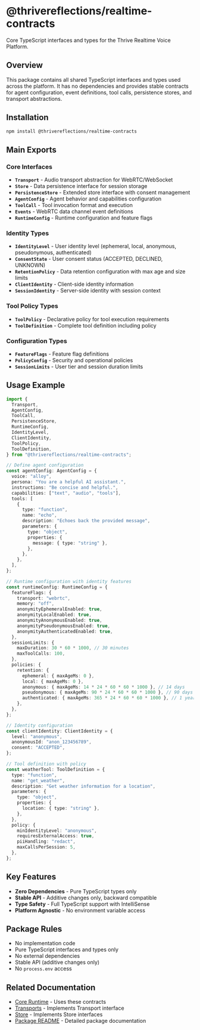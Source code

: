 # @thrivereflections/realtime-contracts

Core TypeScript interfaces and types for the Thrive Realtime Voice Platform.

## Overview

This package contains all shared TypeScript interfaces and types used across the platform. It has no dependencies and provides stable contracts for agent configuration, event definitions, tool calls, persistence stores, and transport abstractions.

## Installation

```bash
npm install @thrivereflections/realtime-contracts
```

## Main Exports

### Core Interfaces

- **`Transport`** - Audio transport abstraction for WebRTC/WebSocket
- **`Store`** - Data persistence interface for session storage
- **`PersistenceStore`** - Extended store interface with consent management
- **`AgentConfig`** - Agent behavior and capabilities configuration
- **`ToolCall`** - Tool invocation format and execution
- **`Events`** - WebRTC data channel event definitions
- **`RuntimeConfig`** - Runtime configuration and feature flags

### Identity Types

- **`IdentityLevel`** - User identity level (ephemeral, local, anonymous, pseudonymous, authenticated)
- **`ConsentState`** - User consent status (ACCEPTED, DECLINED, UNKNOWN)
- **`RetentionPolicy`** - Data retention configuration with max age and size limits
- **`ClientIdentity`** - Client-side identity information
- **`SessionIdentity`** - Server-side identity with session context

### Tool Policy Types

- **`ToolPolicy`** - Declarative policy for tool execution requirements
- **`ToolDefinition`** - Complete tool definition including policy

### Configuration Types

- **`FeatureFlags`** - Feature flag definitions
- **`PolicyConfig`** - Security and operational policies
- **`SessionLimits`** - User tier and session duration limits

## Usage Example

```typescript
import {
  Transport,
  AgentConfig,
  ToolCall,
  PersistenceStore,
  RuntimeConfig,
  IdentityLevel,
  ClientIdentity,
  ToolPolicy,
  ToolDefinition,
} from "@thrivereflections/realtime-contracts";

// Define agent configuration
const agentConfig: AgentConfig = {
  voice: "alloy",
  persona: "You are a helpful AI assistant.",
  instructions: "Be concise and helpful.",
  capabilities: ["text", "audio", "tools"],
  tools: [
    {
      type: "function",
      name: "echo",
      description: "Echoes back the provided message",
      parameters: {
        type: "object",
        properties: {
          message: { type: "string" },
        },
      },
    },
  ],
};

// Runtime configuration with identity features
const runtimeConfig: RuntimeConfig = {
  featureFlags: {
    transport: "webrtc",
    memory: "off",
    anonymityEphemeralEnabled: true,
    anonymityLocalEnabled: true,
    anonymityAnonymousEnabled: true,
    anonymityPseudonymousEnabled: true,
    anonymityAuthenticatedEnabled: true,
  },
  sessionLimits: {
    maxDuration: 30 * 60 * 1000, // 30 minutes
    maxToolCalls: 100,
  },
  policies: {
    retention: {
      ephemeral: { maxAgeMs: 0 },
      local: { maxAgeMs: 0 },
      anonymous: { maxAgeMs: 14 * 24 * 60 * 60 * 1000 }, // 14 days
      pseudonymous: { maxAgeMs: 90 * 24 * 60 * 60 * 1000 }, // 90 days
      authenticated: { maxAgeMs: 365 * 24 * 60 * 60 * 1000 }, // 1 year
    },
  },
};

// Identity configuration
const clientIdentity: ClientIdentity = {
  level: "anonymous",
  anonymousId: "anon_123456789",
  consent: "ACCEPTED",
};

// Tool definition with policy
const weatherTool: ToolDefinition = {
  type: "function",
  name: "get_weather",
  description: "Get weather information for a location",
  parameters: {
    type: "object",
    properties: {
      location: { type: "string" },
    },
  },
  policy: {
    minIdentityLevel: "anonymous",
    requiresExternalAccess: true,
    piiHandling: "redact",
    maxCallsPerSession: 5,
  },
};
```

## Key Features

- **Zero Dependencies** - Pure TypeScript types only
- **Stable API** - Additive changes only, backward compatible
- **Type Safety** - Full TypeScript support with IntelliSense
- **Platform Agnostic** - No environment variable access

## Package Rules

- No implementation code
- Pure TypeScript interfaces and types only
- No external dependencies
- Stable API (additive changes only)
- No `process.env` access

## Related Documentation

- [Core Runtime](./core.md) - Uses these contracts
- [Transports](./transports.md) - Implements Transport interface
- [Store](./store.md) - Implements Store interfaces
- [Package README](../../packages/contracts/README.md) - Detailed package documentation
